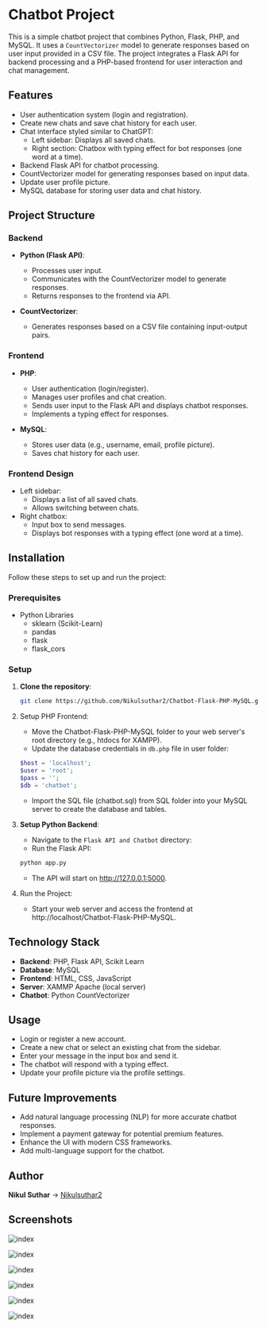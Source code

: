 # Chatbot Project

This is a simple chatbot project that combines Python, Flask, PHP, and MySQL. It uses a `CountVectorizer` model to generate responses based on user input provided in a CSV file. The project integrates a Flask API for backend processing and a PHP-based frontend for user interaction and chat management.

## Features

- User authentication system (login and registration).
- Create new chats and save chat history for each user.
- Chat interface styled similar to ChatGPT:
  - Left sidebar: Displays all saved chats.
  - Right section: Chatbox with typing effect for bot responses (one word at a time).
- Backend Flask API for chatbot processing.
- CountVectorizer model for generating responses based on input data.
- Update user profile picture.
- MySQL database for storing user data and chat history.

## Project Structure

### Backend
- **Python (Flask API)**:
  - Processes user input.
  - Communicates with the CountVectorizer model to generate responses.
  - Returns responses to the frontend via API.

- **CountVectorizer**:
  - Generates responses based on a CSV file containing input-output pairs.

### Frontend
- **PHP**:
  - User authentication (login/register).
  - Manages user profiles and chat creation.
  - Sends user input to the Flask API and displays chatbot responses.
  - Implements a typing effect for responses.
  
- **MySQL**:
  - Stores user data (e.g., username, email, profile picture).
  - Saves chat history for each user.

### Frontend Design
- Left sidebar:
  - Displays a list of all saved chats.
  - Allows switching between chats.
- Right chatbox:
  - Input box to send messages.
  - Displays bot responses with a typing effect (one word at a time).

## Installation

Follow these steps to set up and run the project:

### Prerequisites
- Python Libraries
    - sklearn (Scikit-Learn)
    - pandas
    - flask
    - flask_cors

### Setup

1. **Clone the repository**:
    ```bash
    git clone https://github.com/Nikulsuthar2/Chatbot-Flask-PHP-MySQL.git
    ```
2. Setup PHP Frontend:
    - Move the Chatbot-Flask-PHP-MySQL folder to your web server's root directory (e.g., htdocs for XAMPP).
    - Update the database credentials in `db.php` file in user folder:
    ```php
    $host = 'localhost';
    $user = 'root';
    $pass = '';
    $db = 'chatbot';
    ```
    - Import the SQL file (chatbot.sql) from SQL folder into your MySQL server to create the database and tables.

3. **Setup Python Backend**:
    - Navigate to the `Flask API and Chatbot` directory:
    - Run the Flask API:
    ```bash
    python app.py
    ```
    - The API will start on http://127.0.0.1:5000.

4. Run the Project:

    - Start your web server and access the frontend at http://localhost/Chatbot-Flask-PHP-MySQL.

## Technology Stack
- **Backend**: PHP, Flask API, Scikit Learn
- **Database**: MySQL
- **Frontend**: HTML, CSS, JavaScript
- **Server**: XAMMP Apache (local server)
- **Chatbot**: Python CountVectorizer

## Usage
- Login or register a new account.
- Create a new chat or select an existing chat from the sidebar.
- Enter your message in the input box and send it.
- The chatbot will respond with a typing effect.
- Update your profile picture via the profile settings.

## Future Improvements
- Add natural language processing (NLP) for more accurate chatbot responses.
- Implement a payment gateway for potential premium features.
- Enhance the UI with modern CSS frameworks.
- Add multi-language support for the chatbot.

## Author
**Nikul Suthar** -> [Nikulsuthar2](https://github.com/Nikulsuthar2)

## Screenshots

![index]()

![index]()

![index]()

![index]()

![index]()

![index]()